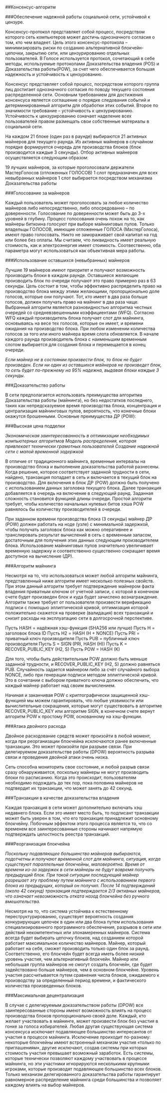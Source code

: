 #
##Консенсус-алгоритм

###Обеспечение надежной работы социальной сети, устойчивой к цензуре.

Консенсус-протокол представляет собой процесс, посредством которого сеть компьютеров может достичь однозначного согласия о том, кто чем владеет. Цель этого консенсус-протокола – минимизировать риски по созданию альтернативной блокчейн-цепочки, закрытию сети, или цензурированию отдельных пользователей. В Голосе используется протокол, сочетающий в себе методы, используемые протоколами Доказательства владения (POS) и Доказательства работы(POW), за счет чего обеспечивается большая надежность и устойчивость к цензурованию.

Консенсус представляет собой процесс, посредством которого группа лиц достигает однозначного согласия по поводу текущего состояния распределенной сети. Основным требованием для достижения консенсуса является соглашение о порядке следования событий и детерминированный алгоритм для обработки этих событий. Второе по значимости требование – устойчивость к цензурированию. Устойчивость к цензурированию означает наделение всех пользователей правом размещать свои собственные материалы в социальной сети.

На каждом 21 блоке (один раз в раунде) выбираются 21 активных майнеров для текущего раунда. Из активных майнеров в случайном порядке формируется очередь для производства блоков (блок производится каждые  3 секунды). Отбор активных майнеров осуществляется следующим образом:

19 лучших майнеров, за которые проголосовали держатели МастерГолосов (отложенных ГОЛОСОВ)
1 слот предназначен для всех невыбранных майнеров
1 слот выбирается посредством механизма Доказательства работы

###Голосование за майнеров

Каждый пользователь может проголосовать за любое количество майнеров либо непосредственно, либо опосредованно – по доверенности. Голосование по доверенности может быть до 3-х уровней в глубину. Процесс голосования очень похож на то, как майнеры биткоина голосуют при выборе майнинговых пулов. Только владельцы ГОЛОСОВ, имеющие отложенные ГОЛОСА (МастерГолоса), имеют право голосовать. Никто не замораживает свой капитал на год или более без оплаты. Мы считаем, что ликвидность имеет реальную стоимость, как и электроэнергия имеет стоимость. Соотвественно, оба параметра могут использоваться как объективная мера работы.

###Использование оставшихся (невыбранных) майнеров 

Лучшие 19 майнеров имеют приоритет и получают возможность производить блоки в каждом раунде. Оставшиеся желающие производить блок по очереди получают это право примерно раз в 63 секунды. Цель состоит в том, чтобы эффективно распределить право на производство блока между этими желающими, пропорционально доле голосов, которые они получают. Тот, кто имеет в два раза больше голосов, должен получать право на майнинг в два раза чаще. Выбранный алгоритм является разновидностью алгоритма честных очередей со средневзвешенными коэффициентами (WFQ). Согласно WFQ каждый производитель блока получает слот для майнинга, основываясь на весе тех голосов, которые он имеет, и времени ожидания на производство блока. При любом изменении количества голосов за того или иного майнера время слота обновляется. В начале каждого раунда производитель блока с наименьшим временным слотом выбирается для создания блока и перемещается в конец очереди.

_Если майнер не в состоянии произвести блок, то блок не будет произведен. Если ни один из оставшихся майнеров не произведет блок, то сеть будет по-прежнему на 95% надежна, выдавая блоки каждые 3 секунды._

###Доказательство работы

В сети предполагается использовать преимущества алгоритма Доказательства работы (майнинга), но без недостатков последнего, таких как непредсказуемое время производства  блока, концентрация и централизация майнинговых пулов, вероятность, что конечные блоки окажутся брошенными. 
Основные преимущества ДР (POW):

###Высокая цена подделки 

_Экономическая заинтересованность в оптимизации необходимых компьютерных алгоритмов
Модель распределения, которая привлекает технически грамотных пользователей
Создание надежной сети с малой временной задержкой_

В отличие от традиционного майнинга, временные интервалы на производство блока и выполнение доказательства работой разнесены. Когда решение, которое соответствует заданной трудности в сети, найдено, транзакция попадает в сеть и включается в текущий блок на производство. Для включения в блок ДР (POW) должно быть получено с использованием данных заголовка текущего блока. Далее транзакция добавляется в очередь на включение в следующий раунд. Заданная сложность становится функцией длины очереди. Простой алгоритм требует, чтобы количество начальных нулевых битов хэша POW равнялось бы количеству производителей в очереди.

При заданном времени производства блока (3 секунды) майнер ДР (POW) должен работать на ноде (узле) с минимальной задержкой, чтобы получать заголовок блока как можно оперативнее и транслировать результат вычислений в сеть с временным запасом, достаточным для получения этих данных следующим производителем блока. Использование майнинговых пулов значительно увеличивает временную задержку и соответственно существенно сокращает время доступное на вычисление (ДР).


###Алгоритм майнинга

Несмотря на то, что использоваться может любой алгоритм майнинга, представленный ниже алгоритм имеет несколько полезных свойств. При этом данный алгоритм требует подтверждение майнером факта владения приватным ключом от учетной записи, с которой в конечном счете будет произведен блок и куда будет зачислено вознаграждение. Алгоритм также требует от пользователя произвести верификацию подписи с помощью эллиптической кривой, оптимизация которой положительно скажется на проверке (валидация) всех транзакций и снизит расходы на эксплуатацию сети в долгосрочной перспективе.
 
Пусть HASH = надёжная хэш-функция (SHA256 или лучше)
Пусть H = заголовок блока ID
Пусть Н2 = HASH (H + NONCE)
Пусть PRI = приватный ключ производителя 
Пусть PUB = публичный ключ производителя 
Пусть S = SIGN (PRI, HASH (H))
Пусть K = RECOVER_PUBLIC_KEY (H2, S)
Пусть POW = HASH (K)



Для того, чтобы быть действительным POW должно быть меньше заданной трудности, и RECOVER_PUBLIC_KEY (H2, S) должно равняться PUB. Случайность задается майнером либо за счёт случайного выбора NONCE, либо при генерации подписи методом  эллиптической кривой. Это в сочетании с выбором приватного ключа  должно обеспечить, что каждый майнер работает над своим вычислением.

Начиная и заканчивая POW с криптографически защищенной хэш-функцией мы можем гарантировать, что любые уязвимости или вычислительные сокращения, которые могут существовать в алгоритме RECOVER_PUBLIC_KEY или алгоритме SIGN, в конечном счете вернут алгоритм POW к простому POW, основанному на хэш-функции.

###Атака двойного расхода 

Двойное расходование средств может произойти в любой момент, когда при реорганизации блокчейна исключаются ранее включенные транзакции. Это может произойти при разрыве связи. При делегируемом доказательстве работы (DPOW) вероятность разрыва связи и проведения двойной атаки очень низка. 

Сеть способна мониторить свое состояние, и любой разрыв связи сразу обнаруживается, поскольку майнеры не могут производить блоки по расписанию. Когда это происходит, пользователям необходимо подождать до тех пор, пока половина майнеров не подтвердит их транзакции, что может занять до 42 секунд.

###Транзакции в качестве доказательства владения

Каждая транзакция в сети может дополнительно включать хэш недавнего блока. Если это имеет место быть, то подписант транзакции может быть уверен в том, что его транзакция принадлежит основному блокчейну. Побочным эффектом этого процесса является то, что со временем все заинтересованные стороны начинают напрямую подтверждать целостность реестра транзакций.

###Реорганизация блокчейна

_Поскольку подавляющее большинство майнеров выбираются, подотчетны и получают временной слот для майнинга, ситуация, когда существуют параллельные блокчейны, маловероятна. Время от времени из-за задержек в сети майнеры не будут вовремя получать предыдущий блок. При такой ситуации последующий майнер разрешает эту проблему путем майнинга с использованием первого блока из предыдущих, который он получил. После 14 подтверждений (около 42 секунд) транзакция подтверждается 2/3 активных майнеров, что означает невозможность отката назад блокчейна без ручного вмешательства._

Несмотря на то, что система устойчива к естественному переструктурированию, существует вероятность создания конкурирующих цепочек в один или два блока путем использования специализированного программного обеспечения, разрывов в сети или действий некомпетентных или злонамеренных майнеров. Система всегда будет выбирать цепочку блоков, над созданием которой работает максимальное количество майнеров. Майнер, который работает на себя, сможет производить только один блок за раунд. Соответственно, его блокчейн будет всегда иметь более низкий уровень участия, чем альтернативный блокчейн. Майнер или небольшая группа майнеров не смогут создать блокчейн, где будет задействовано больше майнеров, чем в основном блокчейне. Уровень участия рассчитывается путем сравнения числа блоков, ожидаемого к производству за определенный период времени, и фактического количества произведенных блоков.

###Максимальная децентрализация 

В случае с делегируемым доказательством работы (DPOW) все заинтересованные стороны имеют возможность влиять на процесс производства блоков пропорционально своей доле. Каждый, кто желает участвовать в майнинге, может произвести блок без участия в гонке за голоса избирателей. Любая другая существующая система консенсуса исключает подавляющее большинство интересантов от участия в процессе майнинга. Исключение проиходит по-разному: некоторые блокчейны имеют встроенный механизм участия «только по приглашениям», другие исключают, создав системы при которых стоимость участия превышает возможный заработок. Есть системы, которые технически позволяют каждому участвовать в процессе майнинга, но эти участники игнорируются несколькими крупными игроками, которые производят подавляющее большинство всех блоков. Только механизм делегированного доказательства работы гарантирует равномерное распределение майнинга среди большинства и позволяет каждому влиять на выбор майнеров. 


